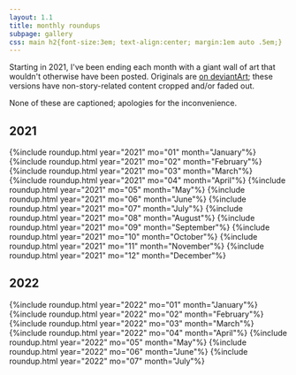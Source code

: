```yaml
---
layout: 1.1
title: monthly roundups
subpage: gallery
css: main h2{font-size:3em; text-align:center; margin:1em auto .5em;}
---
```

Starting in 2021, I've been ending each month with a giant wall of art that wouldn't otherwise have been posted. Originals are [on deviantArt](https://www.deviantart.com/a-flyleaf/gallery/81345929/compilation-stuff); these versions have non-story-related content cropped and/or faded out.

None of these are captioned; apologies for the inconvenience.

## 2021
<section id="gallery" class="artwall roundup">
	{%include roundup.html year="2021" mo="01" month="January"%}
	{%include roundup.html year="2021" mo="02" month="February"%}
	{%include roundup.html year="2021" mo="03" month="March"%}
	{%include roundup.html year="2021" mo="04" month="April"%}
	{%include roundup.html year="2021" mo="05" month="May"%}
	{%include roundup.html year="2021" mo="06" month="June"%}
	{%include roundup.html year="2021" mo="07" month="July"%}
	{%include roundup.html year="2021" mo="08" month="August"%}
	{%include roundup.html year="2021" mo="09" month="September"%}
	{%include roundup.html year="2021" mo="10" month="October"%}
	{%include roundup.html year="2021" mo="11" month="November"%}
	{%include roundup.html year="2021" mo="12" month="December"%}
</section>

## 2022
<section id="gallery" class="artwall roundup">
	{%include roundup.html year="2022" mo="01" month="January"%}
	{%include roundup.html year="2022" mo="02" month="February"%}
	{%include roundup.html year="2022" mo="03" month="March"%}
	{%include roundup.html year="2022" mo="04" month="April"%}
	{%include roundup.html year="2022" mo="05" month="May"%}
	{%include roundup.html year="2022" mo="06" month="June"%}
	{%include roundup.html year="2022" mo="07" month="July"%}<!--
	{%include roundup.html year="2022" mo="08" month="August"%}
	{%include roundup.html year="2022" mo="09" month="September"%}
	{%include roundup.html year="2022" mo="10" month="October"%}
	{%include roundup.html year="2022" mo="11" month="November"%}
	{%include roundup.html year="2022" mo="12" month="December"%}-->
</section>

<!--note to self: anything with J+KL takes thumbnail priority, but something finished/in full color would be nice. barring that, a somehow-representative sketch that DOESN'T include J/KL. no text ideal-->